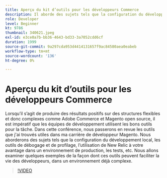 ```yaml
---
title: Aperçu du kit d’outils pour les développeurs Commerce
description: Il aborde des sujets tels que la configuration du développement local, les outils de débogage et de profilage, l’utilisation de New Relic à votre avantage dans un environnement de production et les tests.
role: Developer
level: Beginner
kt: 9786
thumbnail: 340621.jpeg
exl-id: e3ce0a7b-bb36-4643-bd33-3a7052cdd6cf
duration: 1999
source-git-commit: 9a297cda953d4414131657f9ac84580aea0eabeb
workflow-type: tm+mt
source-wordcount: '136'
ht-degree: 0%

---
```


# Aperçu du kit d’outils pour les développeurs Commerce

Lorsqu’il s’agit de produire des résultats positifs sur des structures flexibles et donc complexes comme Adobe Commerce et Magento open source, il est impératif que les équipes de développement utilisent les bons outils pour la tâche. Dans cette conférence, nous passerons en revue les outils que j&#39;ai trouvés utiles dans ma carrière de développeur Magento. Nous aborderons des sujets tels que la configuration du développement local, les outils de débogage et de profilage, l’utilisation de New Relic à votre avantage dans un environnement de production, les tests, etc. Nous allons examiner quelques exemples de la façon dont ces outils peuvent faciliter la vie des développeurs, dans un environnement déjà complexe.

>[!VIDEO](https://video.tv.adobe.com/v/340621/?quality=12&learn=on)
